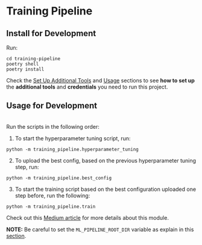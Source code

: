 # Training Pipeline

## Install for Development

Run:
```shell
cd training-pipeline
poetry shell
poetry install
```

Check the [Set Up Additional Tools](https://github.com/iusztinpaul/energy-forecasting#-set-up-additional-tools-) and [Usage](https://github.com/iusztinpaul/energy-forecasting#usage) sections to see **how to set up** the **additional tools** and **credentials** you need to run this project.


## Usage for Development

</br> Run the scripts in the following order: </br>


1. To start the hyperparameter tuning script, run:
```shell
python -m training_pipeline.hyperparameter_tuning
```

2. To upload the best config, based on the previous hyperparameter tuning step, run:
```shell
python -m training_pipeline.best_config
```
3. To start the training script based on the best configuration uploaded one step before, run the following:
```shell
python -m training_pipeline.train
```

Check out this [Medium article](placeholder-medium-article) for more details about this module.


**NOTE:** Be careful to set the `ML_PIPELINE_ROOT_DIR` variable as explain in this [section](https://github.com/iusztinpaul/energy-forecasting#set-up-the-ml_pipeline_root_dir-variable).
